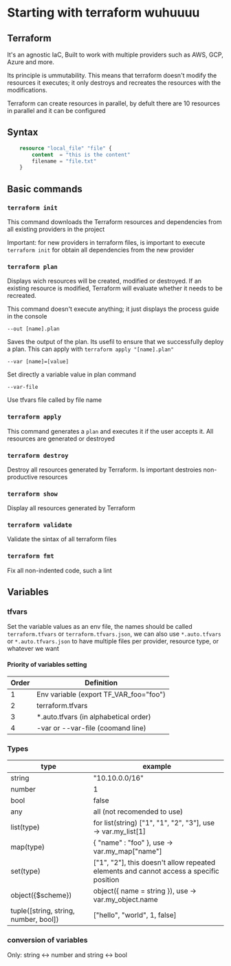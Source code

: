 # Starting with terraform wuhuuuu

## Terraform

It's an agnostic IaC, Built to work with multiple providers such as AWS, GCP, Azure and more.

Its principle is ummutability. This means that terraform doesn't modify the resources it executes; it only destroys and recreates the resources with the modifications.

Terraform can create resources in parallel, by defult there are 10 resources in parallel and it can be configured

## Syntax

```tf
    resource "local_file" "file" {
        content  = "this is the content"
        filename = "file.txt"
    }

```

## Basic commands

### `terraform init`

This command downloads the Terraform resources and dependencies from all existing providers in the project

Important: for new providers in terraform files, is important to execute `terraform init` for obtain all dependencies from the new provider

### `terraform plan`

Displays wich resources will be created, modified or destroyed. If an existing resource is modified, Terraform will evaluate whether it needs to be recreated.

This command doesn't execute anything; it just displays the process guide in the console

`--out [name].plan`

Saves the output of the plan. Its usefil to ensure that we successfully deploy a plan. This can apply with `terraform apply "[name].plan"`

`--var [name]=[value]`

Set directly a variable value in plan command

`--var-file`

Use tfvars file called by file name

### `terraform apply`

This command generates a `plan` and executes it if the user accepts it. All resources are generated or destroyed

### `terraform destroy`

Destroy all resources generated by Terraform. Is important destroies non-productive resources

### `terraform show`

Display all resources generated by Terraform

### `terraform validate`

Validate the sintax of all terraform files

### `terraform fmt`

Fix all non-indented code, such a lint

## Variables

### tfvars

Set the variable values as an env file, the names should be called `terraform.tfvars` or `terraform.tfvars.json`, we can also use `*.auto.tfvars` or `*.auto.tfvars.json` to have multiple files per provider, resource type, or whatever we want

#### Priority of variables setting

| Order | Definition                            |
|-------|---------------------------------------|
| 1     | Env variable (export TF_VAR_foo="foo")|
| 2     | terraform.tfvars                      |
| 3     | *.auto.tfvars (in alphabetical order) |
| 4     | -var or --var-file (coomand line)     |

### Types

| type   | example                                      |
|--------|----------------------------------------------|
| string | "10.10.0.0/16"                               |
| number | 1                                            |
| bool   | false                                        |
| any    | all (not recomended to use)                  |
| list(type)    | for list(string) ["1", "1", "2", "3"], use -> var.my_list[1] |
| map(type)    | { "name" : "foo" }, use -> var.my_map["name"]|
| set(type)    | ["1", "2"], this doesn't allow repeated elements and cannot access a specific position|
| object({$scheme})    | object({ name = string }), use -> var.my_object.name|
| tuple([string, string, number, bool]) | ["hello", "world", 1, false] |

### conversion of variables

Only: string <-> number and string <-> bool
